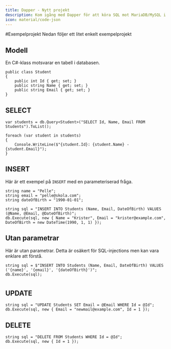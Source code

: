 ```yaml
---
title: Dapper - Nytt projekt
description: Kom igång med Dapper för att köra SQL mot MariaDB/MySQL i .NET.
icon: material/code-json
---
```

#Exempelprojekt
Nedan följer ett litet enkelt exempelprojekt

## Modell

En C#-klass motsvarar en tabell i databasen.

```
public class Student
{
    public int Id { get; set; }
    public string Name { get; set; }
    public string Email { get; set; }
}
```


## SELECT

```
var students = db.Query<Student>("SELECT Id, Name, Email FROM Students").ToList();

foreach (var student in students)
{
    Console.WriteLine($"{student.Id}: {student.Name} - {student.Email}");
}
```

## INSERT
Här är ett exempel på `INSERT` med en parameteriserad fråga.
```
string name = "Pelle";
string email = "pelle@skola.com";
string dateOfBirth = "1990-01-01";

string sql = "INSERT INTO Students (Name, Email, DateOfBirth) VALUES (@Name, @Email, @DateOfBirth)";
db.Execute(sql, new { Name = "Krister", Email = "krister@example.com", DateOfBirth = new DateTime(1990, 1, 1) });
```

## Utan parametrar
Här är utan parametrar. Detta är osäkert för SQL-injections men kan vara enklare att förstå.
```
string sql = $"INSERT INTO Students (Name, Email, DateOfBirth) VALUES ('{name}', '{email}', '{dateOfBirth}')";
db.Execute(sql);
```
#


## UPDATE

```
string sql = "UPDATE Students SET Email = @Email WHERE Id = @Id";
db.Execute(sql, new { Email = "newmail@example.com", Id = 1 });
```

## DELETE

```
string sql = "DELETE FROM Students WHERE Id = @Id";
db.Execute(sql, new { Id = 1 });
```

